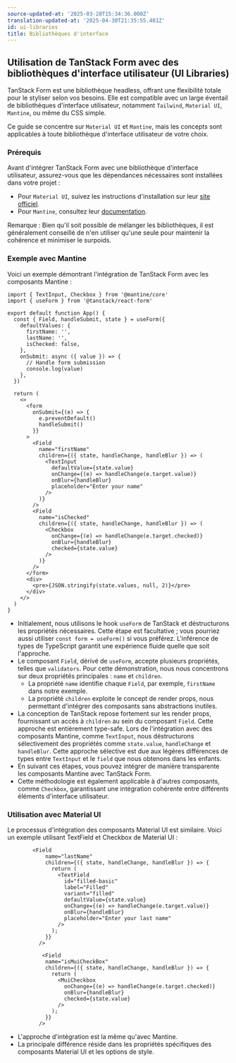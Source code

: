 ```yaml
---
source-updated-at: '2025-03-28T15:34:36.000Z'
translation-updated-at: '2025-04-30T21:35:55.481Z'
id: ui-libraries
title: Bibliothèques d'interface
---
```


## Utilisation de TanStack Form avec des bibliothèques d'interface utilisateur (UI Libraries)

TanStack Form est une bibliothèque headless, offrant une flexibilité totale pour le styliser selon vos besoins. Elle est compatible avec un large éventail de bibliothèques d'interface utilisateur, notamment `Tailwind`, `Material UI`, `Mantine`, ou même du CSS simple.

Ce guide se concentre sur `Material UI` et `Mantine`, mais les concepts sont applicables à toute bibliothèque d'interface utilisateur de votre choix.

### Prérequis

Avant d'intégrer TanStack Form avec une bibliothèque d'interface utilisateur, assurez-vous que les dépendances nécessaires sont installées dans votre projet :

- Pour `Material UI`, suivez les instructions d'installation sur leur [site officiel](https://mui.com/material-ui/getting-started/).
- Pour `Mantine`, consultez leur [documentation](https://mantine.dev/).

Remarque : Bien qu'il soit possible de mélanger les bibliothèques, il est généralement conseillé de n'en utiliser qu'une seule pour maintenir la cohérence et minimiser le surpoids.

### Exemple avec Mantine

Voici un exemple démontrant l'intégration de TanStack Form avec les composants Mantine :

```tsx
import { TextInput, Checkbox } from '@mantine/core'
import { useForm } from '@tanstack/react-form'

export default function App() {
  const { Field, handleSubmit, state } = useForm({
    defaultValues: {
      firstName: '',
      lastName: '',
      isChecked: false,
    },
    onSubmit: async ({ value }) => {
      // Handle form submission
      console.log(value)
    },
  })

  return (
    <>
      <form
        onSubmit={(e) => {
          e.preventDefault()
          handleSubmit()
        }}
      >
        <Field
          name="firstName"
          children={({ state, handleChange, handleBlur }) => (
            <TextInput
              defaultValue={state.value}
              onChange={(e) => handleChange(e.target.value)}
              onBlur={handleBlur}
              placeholder="Enter your name"
            />
          )}
        />
        <Field
          name="isChecked"
          children={({ state, handleChange, handleBlur }) => (
            <Checkbox
              onChange={(e) => handleChange(e.target.checked)}
              onBlur={handleBlur}
              checked={state.value}
            />
          )}
        />
      </form>
      <div>
        <pre>{JSON.stringify(state.values, null, 2)}</pre>
      </div>
    </>
  )
}
```

- Initialement, nous utilisons le hook `useForm` de TanStack et déstructurons les propriétés nécessaires. Cette étape est facultative ; vous pourriez aussi utiliser `const form = useForm()` si vous préférez. L'inférence de types de TypeScript garantit une expérience fluide quelle que soit l'approche.
- Le composant `Field`, dérivé de `useForm`, accepte plusieurs propriétés, telles que `validators`. Pour cette démonstration, nous nous concentrons sur deux propriétés principales : `name` et `children`.
  - La propriété `name` identifie chaque `Field`, par exemple, `firstName` dans notre exemple.
  - La propriété `children` exploite le concept de render props, nous permettant d'intégrer des composants sans abstractions inutiles.
- La conception de TanStack repose fortement sur les render props, fournissant un accès à `children` au sein du composant `Field`. Cette approche est entièrement type-safe. Lors de l'intégration avec des composants Mantine, comme `TextInput`, nous déstructurons sélectivement des propriétés comme `state.value`, `handleChange` et `handleBlur`. Cette approche sélective est due aux légères différences de types entre `TextInput` et le `field` que nous obtenons dans les enfants.
- En suivant ces étapes, vous pouvez intégrer de manière transparente les composants Mantine avec TanStack Form.
- Cette méthodologie est également applicable à d'autres composants, comme `Checkbox`, garantissant une intégration cohérente entre différents éléments d'interface utilisateur.

### Utilisation avec Material UI

Le processus d'intégration des composants Material UI est similaire. Voici un exemple utilisant TextField et Checkbox de Material UI :

```tsx
        <Field
            name="lastName"
            children={({ state, handleChange, handleBlur }) => {
              return (
                <TextField
                  id="filled-basic"
                  label="Filled"
                  variant="filled"
                  defaultValue={state.value}
                  onChange={(e) => handleChange(e.target.value)}
                  onBlur={handleBlur}
                  placeholder="Enter your last name"
                />
              );
            }}
          />

           <Field
            name="isMuiCheckBox"
            children={({ state, handleChange, handleBlur }) => {
              return (
                <MuiCheckbox
                  onChange={(e) => handleChange(e.target.checked)}
                  onBlur={handleBlur}
                  checked={state.value}
                />
              );
            }}
          />

```

- L'approche d'intégration est la même qu'avec Mantine.
- La principale différence réside dans les propriétés spécifiques des composants Material UI et les options de style.
